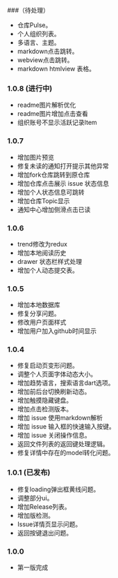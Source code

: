 
###（待处理）

* 仓库Pulse。
* 个人组织列表。
* 多语言、主题。
* markdown点击跳转。
* webview点击跳转。
* markdown htmlview 表格。

### 1.0.8 (进行中)
* readme图片解析优化
* readme图片增加点击查看
* 组织账号不显示活跃记录Item



### 1.0.7
* 增加图片预览
* 修复未读的通知打开提示其他异常
* 增加fork仓库跳转到原仓库
* 增加仓库点击展示 issue 状态信息
* 增加个人状态信息可跳转
* 增加仓库Topic显示
* 通知中心增加侧滑点击已读

### 1.0.6
* trend修改为redux
* 增加本地阅读历史
* drawer 状态栏样式处理
* 增加个人动态提交表。

### 1.0.5
* 增加本地数据库
* 修复分享问题。
* 修改用户页面样式 
* 增加用户加入github时间显示

### 1.0.4

* 修复启动页变形问题。
* 调整个人页面字体动态大小。
* 增加趋势语言，搜索语言dart选项。
* 增加前后台切换刷新动态。
* 增加触摸隐藏键盘。
* 增加点击检测版本。
* 增加 issue 使用markdown解析
* 增加 issue 输入框的快速输入按键。
* 增加 issue 关闭操作信息。
* 返回文件列表的返回键处理逻辑。
* 修复详情中存在的model转化问题。


### 1.0.1 (已发布)

* 修复loading弹出框黄线问题。
* 调整部分ui。
* 增加Release列表。
* 增加版检测。
* Issue详情页显示问题。
* 返回按键退出问题。



### 1.0.0

* 第一版完成